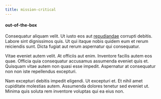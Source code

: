 ```yaml
---
title: mission-critical
---
```


#### out-of-the-box

Consequatur aliquam velit. Ut iusto eos aut [repudiandae](/facere/adipisci/practical_plastic_sausages.md) corrupti debitis. Labore sint dignissimos quis. Ut qui itaque nobis quidem eum et rerum reiciendis sunt. Dicta fugiat aut rerum aspernatur qui consequatur.

Vitae eveniet autem velit. At officiis aut enim. Inventore facilis autem eos quae. Officia quia consequatur accusamus assumenda eveniet quis et. Quisquam vitae autem non quasi esse impedit. Aspernatur at consequatur non non iste repellendus excepturi.

Nam excepturi debitis impedit eligendi. Ut excepturi et. Et nihil amet cupiditate molestias autem. Assumenda dolores tenetur sed eveniet ut. Minima quis soluta rem inventore voluptas qui ea eius non.
